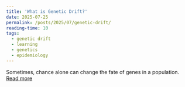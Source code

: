 ```yaml
---
title: 'What is Genetic Drift?'
date: 2025-07-25
permalink: /posts/2025/07/genetic-drift/
reading-time: 10
tags:
  - genetic drift
  - learning
  - genetics
  - epidemiology
---
```


Sometimes, chance alone can change the fate of genes in a population.
[Read more](/posts/2025/07/genetic-drift/)
<!--more-->

<object data="/files/genetic_drift.html" width="100%" height="700px" type="text/html" style="border:none;"></object>

